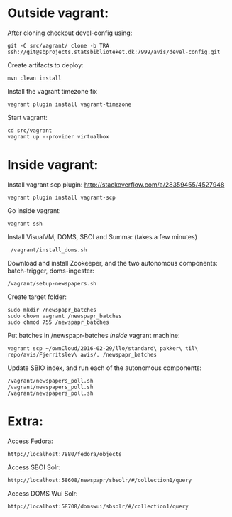 Outside vagrant:
===

After cloning checkout devel-config using:

    git -C src/vagrant/ clone -b TRA ssh://git@sbprojects.statsbiblioteket.dk:7999/avis/devel-config.git

Create artifacts to deploy:

    mvn clean install

Install the vagrant timezone fix
    
    vagrant plugin install vagrant-timezone

Start vagrant:

    cd src/vagrant
    vagrant up --provider virtualbox



Inside vagrant:
===



Install vagrant scp plugin:
http://stackoverflow.com/a/28359455/4527948

    vagrant plugin install vagrant-scp


Go inside vagrant:

    vagrant ssh

Install VisualVM, DOMS, SBOI and Summa: (takes a few minutes)

     /vagrant/install_doms.sh

Download and install Zookeeper, and the two autonomous components:  batch-trigger, doms-ingester:

    /vagrant/setup-newspapers.sh

Create target folder:

    sudo mkdir /newspapr_batches
    sudo chown vagrant /newspapr_batches
    sudo chmod 755 /newspapr_batches

Put batches in /newspapr-batches _inside_ vagrant machine:

    vagrant scp ~/ownCloud/2016-02-29/llo/standard\ pakker\ til\ repo/avis/Fjerritslev\ avis/. /newspapr_batches


Update SBIO index, and run each of the autonomous components:

    /vagrant/newspapers_poll.sh
    /vagrant/newspapers_poll.sh
    /vagrant/newspapers_poll.sh




Extra:
===

Access Fedora:

    http://localhost:7880/fedora/objects

Access SBOI Solr:

    http://localhost:58608/newspapr/sbsolr/#/collection1/query

Access DOMS Wui Solr:

    http://localhost:58708/domswui/sbsolr/#/collection1/query